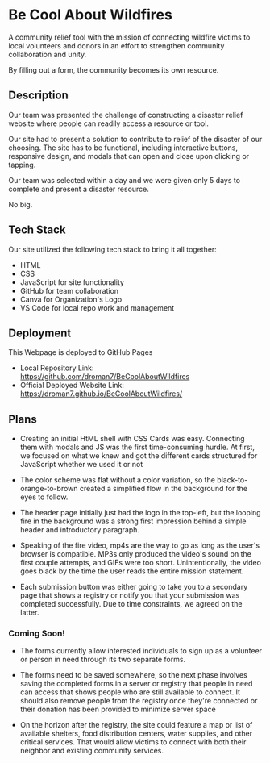 # Be Cool About Wildfires

A community relief tool with the mission of connecting wildfire victims to local volunteers and donors in an effort to strengthen community collaboration and unity.

By filling out a form, the community becomes its own resource.

## Description

Our team was presented the challenge of constructing a disaster relief website where people can readily access a resource or tool.

Our site had to present a solution to contribute to relief of the disaster of our choosing. The site has to be functional, including interactive buttons, responsive design, and modals that can open and close upon clicking or tapping.

Our team was selected within a day and we were given only 5 days to complete and present a disaster resource.

No big.

## Tech Stack

Our site utilized the following tech stack to bring it all together:

- HTML
- CSS
- JavaScript for site functionality
- GitHub for team collaboration
- Canva for Organization's Logo
- VS Code for local repo work and management

## Deployment

This Webpage is deployed to GitHub Pages

- Local Repository Link: https://github.com/droman7/BeCoolAboutWildfires
- Official Deployed Website Link: https://droman7.github.io/BeCoolAboutWildfires/

## Plans

- Creating an initial HtML shell with CSS Cards was easy. Connecting them with modals and JS was the first time-consuming hurdle. At first, we focused on what we knew and got the different cards structured for JavaScript whether we used it or not

- The color scheme was flat without a color variation, so the black-to-orange-to-brown created a simplified flow in the background for the eyes to follow.

- The header page initially just had the logo in the top-left, but the looping fire in the background was a strong first impression behind a simple header and introductory paragraph.

- Speaking of the fire video, mp4s are the way to go as long as the user's browser is compatible. MP3s only produced the video's sound on the first couple attempts, and GIFs were too short. Unintentionally, the video goes black by the time the user reads the entire mission statement.

- Each submission button was either going to take you to a secondary page that shows a registry or notify you that your submission was completed successfully. Due to time constraints, we agreed on the latter.

### Coming Soon!

- The forms currently allow interested individuals to sign up as a volunteer or person in need through its two separate forms.

- The forms need to be saved somewhere, so the next phase involves saving the completed forms in a server or registry that people in need can access that shows people who are still available to connect. It should also remove people from the registry once they're connected or their donation has been provided to minimize server space

- On the horizon after the registry, the site could feature a map or list of available shelters, food distribution centers, water supplies, and other critical services. That would allow victims to connect with both their neighbor and existing community services.

